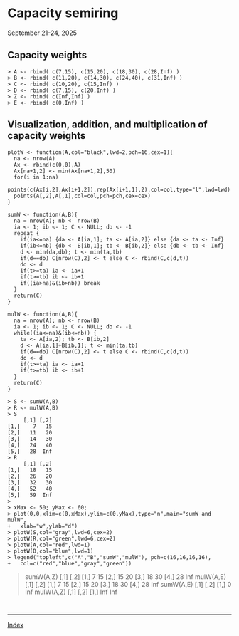 # Capacity semiring
September 21-24, 2025

## Capacity weights

```
> A <- rbind( c(7,15), c(15,20), c(18,30), c(28,Inf) )
> B <- rbind( c(11,20), c(14,30), c(24,40), c(31,Inf) )
> C <- rbind( c(10,20), c(15,Inf) )
> D <- rbind( c(7,15), c(20,Inf) )
> Z <- rbind( c(Inf,Inf) )
> E <- rbind( c(0,Inf) )
```

## Visualization, addition, and multiplication of capacity weights
```
plotW <- function(A,col="black",lwd=2,pch=16,cex=1){
  na <- nrow(A)
  Ax <- rbind(c(0,0),A)
  Ax[na+1,2] <- min(Ax[na+1,2],50)
  for(i in 1:na) 
    points(c(Ax[i,2],Ax[i+1,2]),rep(Ax[i+1,1],2),col=col,type="l",lwd=lwd)
  points(A[,2],A[,1],col=col,pch=pch,cex=cex)
}

sumW <- function(A,B){
  na = nrow(A); nb <- nrow(B)
  ia <- 1; ib <- 1; C <- NULL; do <- -1
  repeat {
    if(ia<=na) {da <- A[ia,1]; ta <- A[ia,2]} else {da <- ta <- Inf}
    if(ib<=nb) {db <- B[ib,1]; tb <- B[ib,2]} else {db <- tb <- Inf}
    d <- min(da,db); t <- min(ta,tb)
    if(d==do) C[nrow(C),2] <- t else C <- rbind(C,c(d,t))
    do <- d
    if(t>=ta) ia <- ia+1
    if(t>=tb) ib <- ib+1
    if((ia>na)&(ib>nb)) break
  }
  return(C)
}

mulW <- function(A,B){
  na = nrow(A); nb <- nrow(B)
  ia <- 1; ib <- 1; C <- NULL; do <- -1
  while((ia<=na)&(ib<=nb)) {
    ta <- A[ia,2]; tb <- B[ib,2]
    d <- A[ia,1]+B[ib,1]; t <- min(ta,tb)
    if(d==do) C[nrow(C),2] <- t else C <- rbind(C,c(d,t))
    do <- d
    if(t>=ta) ia <- ia+1
    if(t>=tb) ib <- ib+1
  }
  return(C)
}
```


```
> S <- sumW(A,B)
> R <- mulW(A,B)
> S
     [,1] [,2]
[1,]    7   15
[2,]   11   20
[3,]   14   30
[4,]   24   40
[5,]   28  Inf
> R
     [,1] [,2]
[1,]   18   15
[2,]   26   20
[3,]   32   30
[4,]   52   40
[5,]   59  Inf
> 
> xMax <- 50; yMax <- 60;
> plot(0,0,xlim=c(0,xMax),ylim=c(0,yMax),type="n",main="sumW and mulW",
+   xlab="w",ylab="d")
> plotW(S,col="gray",lwd=6,cex=2)
> plotW(R,col="green",lwd=6,cex=2)
> plotW(A,col="red",lwd=1)
> plotW(B,col="blue",lwd=1)
> legend("topleft",c("A","B","sumW","mulW"), pch=c(16,16,16,16), 
+   col=c("red","blue","gray","green"))
```
> sumW(A,Z)
     [,1] [,2]
[1,]    7   15
[2,]   15   20
[3,]   18   30
[4,]   28  Inf
> mulW(A,E)
     [,1] [,2]
[1,]    7   15
[2,]   15   20
[3,]   18   30
[4,]   28  Inf
> sumW(A,E)
     [,1] [,2]
[1,]    0  Inf
> mulW(A,Z)
     [,1] [,2]
[1,]  Inf  Inf
> 

```

```

```

```

<hr />

[Index](./README.md)
